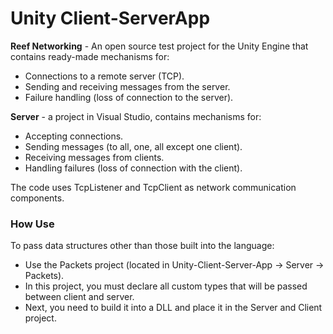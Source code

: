 # Unity Client-ServerApp
 
**Reef Networking** - An open source test project for the Unity Engine that contains ready-made mechanisms for:
- Connections to a remote server (TCP).
- Sending and receiving messages from the server.
- Failure handling (loss of connection to the server).

**Server** - a project in Visual Studio, contains mechanisms for:
- Accepting connections.
- Sending messages (to all, one, all except one client).
- Receiving messages from clients.
- Handling failures (loss of connection with the client).

The code uses TcpListener and TcpClient as network communication components.

### How Use
To pass data structures other than those built into the language:
- Use the Packets project (located in Unity-Client-Server-App -> Server -> Packets). 
- In this project, you must declare all custom types that will be passed between client and server. 
- Next, you need to build it into a DLL and place it in the Server and Client project.
